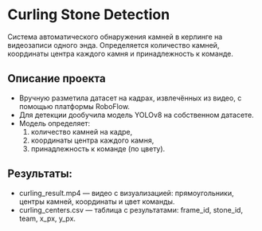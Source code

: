 # Curling Stone Detection
Система автоматического обнаружения камней в керлинге на видеозаписи одного энда. Определяется количество камней, координаты центра каждого камня и принадлежность к команде.

## Описание проекта
- Вручную разметила датасет на кадрах, извлечённых из видео, с помощью платформы RoboFlow.
- Для детекции дообучила модель YOLOv8 на собственном датасете.
- Модель определяет:
  1) количество камней на кадре,
  2) координаты центра каждого камня,
  3) принадлежность к команде (по цвету).

## Результаты:
- curling_result.mp4 — видео с визуализацией: прямоугольники, центры камней, координаты и цвет команды.
- curling_centers.csv — таблица с результатами: frame_id, stone_id, team, x_px, y_px.

  
